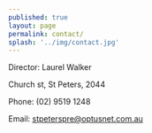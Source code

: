 ```yaml
---
published: true
layout: page
permalink: contact/
splash: '../img/contact.jpg'
---
```

Director: Laurel Walker

Church st, St Peters, 2044

Phone: (02) 9519 1248

Email: [stpeterspre@optusnet.com.au](mailto:stpeterspre@optusnet.com.au)

